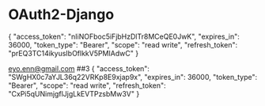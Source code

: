 # OAuth2-Django


{
    "access_token": "nIiNOFboc5iFjbHzDlTr8MCeQE0JwK",
    "expires_in": 36000,
    "token_type": "Bearer",
    "scope": "read write",
    "refresh_token": "prEQ3TC14ikyusIbOflkkV5PMIAdwC"
}

eyo.enn@gmail.com
##3
{
    "access_token": "SWgHX0c7aYJL36q22VRKp8E9xjap9x",
    "expires_in": 36000,
    "token_type": "Bearer",
    "scope": "read write",
    "refresh_token": "CxPi5qUNimjgflJjgLkEVTPzsbMw3V"
}